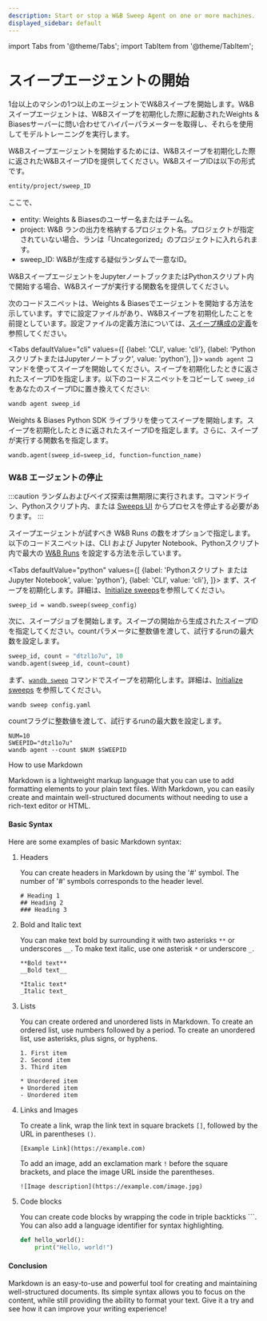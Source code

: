 ```yaml
---
description: Start or stop a W&B Sweep Agent on one or more machines.
displayed_sidebar: default
---
```

import Tabs from '@theme/Tabs';
import TabItem from '@theme/TabItem';

# スイープエージェントの開始

<head>
  <title>W&Bスイープの開始または停止</title>
</head>

1台以上のマシンの1つ以上のエージェントでW&Bスイープを開始します。W&Bスイープエージェントは、W&Bスイープを初期化した際に起動されたWeights & Biasesサーバーに問い合わせてハイパーパラメーターを取得し、それらを使用してモデルトレーニングを実行します。

W&Bスイープエージェントを開始するためには、W&Bスイープを初期化した際に返されたW&BスイープIDを提供してください。W&BスイープIDは以下の形式です。

```bash
entity/project/sweep_ID
```

ここで、

* entity: Weights & Biasesのユーザー名またはチーム名。
* project: W&B ランの出力を格納するプロジェクト名。プロジェクトが指定されていない場合、ランは「Uncategorized」のプロジェクトに入れられます。
* sweep\_ID: W&Bが生成する疑似ランダムで一意なID。

W&BスイープエージェントをJupyterノートブックまたはPythonスクリプト内で開始する場合、W&Bスイープが実行する関数名を提供してください。

次のコードスニペットは、Weights & Biasesでエージェントを開始する方法を示しています。すでに設定ファイルがあり、W&Bスイープを初期化したことを前提としています。設定ファイルの定義方法については、[スイープ構成の定義](https://docs.wandb.ai/guides/sweeps/define-sweep-configuration)を参照してください。

<Tabs
  defaultValue="cli"
  values={[
    {label: 'CLI', value: 'cli'},
    {label: 'PythonスクリプトまたはJupyterノートブック', value: 'python'},
  ]}>
  <TabItem value="cli">
`wandb agent` コマンドを使ってスイープを開始してください。スイープを初期化したときに返されたスイープIDを指定します。以下のコードスニペットをコピーして `sweep_id` をあなたのスイープIDに置き換えてください:

```bash
wandb agent sweep_id
```
  </TabItem>
  <TabItem value="python">

Weights & Biases Python SDK ライブラリを使ってスイープを開始します。スイープを初期化したときに返されたスイープIDを指定します。さらに、スイープが実行する関数名を指定します。

```python
wandb.agent(sweep_id=sweep_id, function=function_name)
```
  </TabItem>
</Tabs>

### W&B エージェントの停止

:::caution
ランダムおよびベイズ探索は無期限に実行されます。コマンドライン、Pythonスクリプト内、または [Sweeps UI](./visualize-sweep-results.md) からプロセスを停止する必要があります。
:::

スイープエージェントが試すべき W&B Runs の数をオプションで指定します。以下のコードスニペットは、CLI および Jupyter Notebook、Pythonスクリプト内で最大の [W&B Runs](../../ref/python/run.md) を設定する方法を示しています。

<Tabs
  defaultValue="python"
  values={[
    {label: 'Pythonスクリプト または Jupyter Notebook', value: 'python'},
    {label: 'CLI', value: 'cli'},
  ]}>
  <TabItem value="python">
まず、スイープを初期化します。詳細は、[Initialize sweeps](https://docs.wandb.ai/guides/sweeps/initialize-sweeps)を参照してください。

```
sweep_id = wandb.sweep(sweep_config)
```

次に、スイープジョブを開始します。スイープの開始から生成されたスイープIDを指定してください。countパラメータに整数値を渡して、試行するrunの最大数を設定します。

```python
sweep_id, count = "dtzl1o7u", 10
wandb.agent(sweep_id, count=count)
```
  </TabItem>
  <TabItem value="cli">

まず、[`wandb sweep`](https://docs.wandb.ai/ref/cli/wandb-sweep) コマンドでスイープを初期化します。詳細は、[Initialize sweeps](https://docs.wandb.ai/guides/sweeps/initialize-sweeps) を参照してください。

```
wandb sweep config.yaml
```

countフラグに整数値を渡して、試行するrunの最大数を設定します。

```
NUM=10
SWEEPID="dtzl1o7u"
wandb agent --count $NUM $SWEEPID
```
  </TabItem>
</Tabs>
How to use Markdown

Markdown is a lightweight markup language that you can use to add formatting elements to your plain text files. With Markdown, you can easily create and maintain well-structured documents without needing to use a rich-text editor or HTML.

#### Basic Syntax

Here are some examples of basic Markdown syntax:

1. Headers

   You can create headers in Markdown by using the '#' symbol. The number of '#' symbols corresponds to the header level.

   ```
   # Heading 1
   ## Heading 2
   ### Heading 3
   ```

2. Bold and Italic text

   You can make text bold by surrounding it with two asterisks `**` or underscores `__`. To make text italic, use one asterisk `*` or underscore `_`.

   ```
   **Bold text**
   __Bold text__

   *Italic text*
   _Italic text_
   ```

3. Lists

   You can create ordered and unordered lists in Markdown. To create an ordered list, use numbers followed by a period. To create an unordered list, use asterisks, plus signs, or hyphens.

   ```
   1. First item
   2. Second item
   3. Third item

   * Unordered item
   + Unordered item
   - Unordered item
   ```

4. Links and Images

   To create a link, wrap the link text in square brackets `[]`, followed by the URL in parentheses `()`.

   ```
   [Example Link](https://example.com)
   ```

   To add an image, add an exclamation mark `!` before the square brackets, and place the image URL inside the parentheses.

   ```
   ![Image description](https://example.com/image.jpg)
   ```

5. Code blocks

   You can create code blocks by wrapping the code in triple backticks ```. You can also add a language identifier for syntax highlighting.

   ```python
   def hello_world():
       print("Hello, world!")
   ```

#### Conclusion

Markdown is an easy-to-use and powerful tool for creating and maintaining well-structured documents. Its simple syntax allows you to focus on the content, while still providing the ability to format your text. Give it a try and see how it can improve your writing experience!